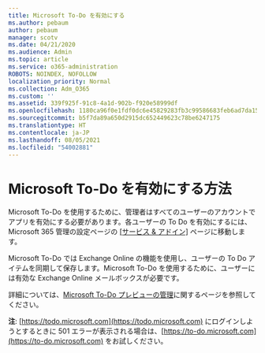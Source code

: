 ```yaml
---
title: Microsoft To-Do を有効にする
ms.author: pebaum
author: pebaum
manager: scotv
ms.date: 04/21/2020
ms.audience: Admin
ms.topic: article
ms.service: o365-administration
ROBOTS: NOINDEX, NOFOLLOW
localization_priority: Normal
ms.collection: Adm_O365
ms.custom: ''
ms.assetid: 339f925f-91c8-4a1d-902b-f920e58999df
ms.openlocfilehash: 1180ca96f0e1fdf0dc6e45829283fb3c99586683feb6ad7da1571fc05f41c48d
ms.sourcegitcommit: b5f7da89a650d2915dc652449623c78be6247175
ms.translationtype: HT
ms.contentlocale: ja-JP
ms.lasthandoff: 08/05/2021
ms.locfileid: "54002881"
---
```

# <a name="how-to-enable-microsoft-to-do"></a>Microsoft To-Do を有効にする方法

Microsoft To-Do を使用するために、管理者はすべてのユーザーのアカウントでアプリを有効にする必要があります。各ユーザーの To Do を有効にするには、Microsoft 365 管理の設定ページの [[サービス &amp; アドイン]](https://portal.office.com/adminportal/home#/Settings/ServicesAndAddIns) ページに移動します。
  
Microsoft To-Do では Exchange Online の機能を使用し、ユーザーの To Do アイテムを同期して保存します。Microsoft To-Do を使用するために、ユーザーには有効な Exchange Online メールボックスが必要です。
  
詳細については、[Microsoft To-Do プレビューの管理](https://support.office.com/article/490c1a8c-2333-4952-8125-841afadb9620.aspx)に関するページを参照してください。
  
 **注**: [https://todo.microsoft.com](https://todo.microsoft.com) にログインしようとするときに 501 エラーが表示される場合は、[https://to-do.microsoft.com](https://to-do.microsoft.com) をお試しください。
  

